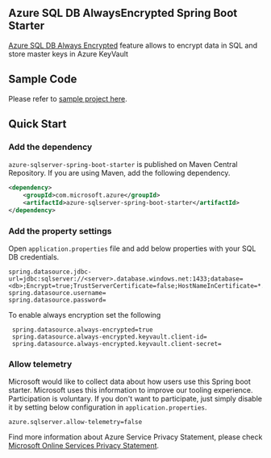 ## Azure SQL DB AlwaysEncrypted Spring Boot Starter

[Azure SQL DB Always Encrypted](https://docs.microsoft.com/en-us/azure/sql-database/sql-database-always-encrypted) feature allows to encrypt data in SQL and store master keys in Azure KeyVault

## Sample Code
Please refer to [sample project here](../../azure-spring-boot-samples/azure-sqlserver-spring-boot-sample).

## Quick Start

### Add the dependency

`azure-sqlserver-spring-boot-starter` is published on Maven Central Repository.
If you are using Maven, add the following dependency.  

```xml
<dependency>
    <groupId>com.microsoft.azure</groupId>
    <artifactId>azure-sqlserver-spring-boot-starter</artifactId>
</dependency>
```

### Add the property settings

Open `application.properties` file and add below properties with your SQL DB credentials.

 ```properties
 spring.datasource.jdbc-url=jdbc:sqlserver://<server>.database.windows.net:1433;database=<db>;Encrypt=true;TrustServerCertificate=false;HostNameInCertificate=*.database.windows.net;loginTimeout=30
 spring.datasource.username=
 spring.datasource.password=
 ```
 To enable always encryption set the following

```properties
 spring.datasource.always-encrypted=true
 spring.datasource.always-encrypted.keyvault.client-id=
 spring.datasource.always-encrypted.keyvault.client-secret=
```


### Allow telemetry
Microsoft would like to collect data about how users use this Spring boot starter. Microsoft uses this information to improve our tooling experience. Participation is voluntary. If you don't want to participate, just simply disable it by setting below configuration in `application.properties`.
```
azure.sqlserver.allow-telemetry=false
```
Find more information about Azure Service Privacy Statement, please check [Microsoft Online Services Privacy Statement](https://www.microsoft.com/en-us/privacystatement/OnlineServices/Default.aspx).

